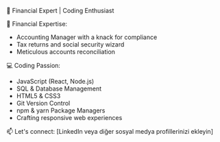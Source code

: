 👋 Financial Expert | Coding Enthusiast

💼 Financial Expertise:
- Accounting Manager with a knack for compliance
- Tax returns and social security wizard
- Meticulous accounts reconciliation

💻 Coding Passion:
- JavaScript (React, Node.js)
- SQL & Database Management
- HTML5 & CSS3
- Git Version Control
- npm & yarn Package Managers
- Crafting responsive web experiences


📫 Let's connect: [LinkedIn veya diğer sosyal medya profillerinizi ekleyin]

